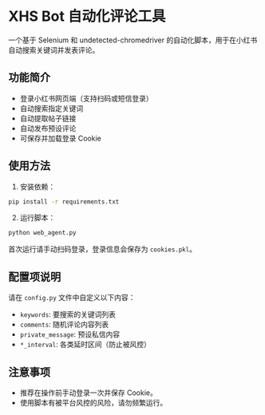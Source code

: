 # XHS Bot 自动化评论工具

一个基于 Selenium 和 undetected-chromedriver 的自动化脚本，用于在小红书自动搜索关键词并发表评论。

## 功能简介

- 登录小红书网页端（支持扫码或短信登录）
- 自动搜索指定关键词
- 自动提取帖子链接
- 自动发布预设评论
- 可保存并加载登录 Cookie

## 使用方法

1. 安装依赖：

```bash
pip install -r requirements.txt
```

2. 运行脚本：

```bash
python web_agent.py
```

首次运行请手动扫码登录，登录信息会保存为 `cookies.pkl`。

## 配置项说明

请在 `config.py` 文件中自定义以下内容：

- `keywords`: 要搜索的关键词列表
- `comments`: 随机评论内容列表
- `private_message`: 预设私信内容
- `*_interval`: 各类延时区间（防止被风控）

## 注意事项

- 推荐在操作前手动登录一次并保存 Cookie。
- 使用脚本有被平台风控的风险，请勿频繁运行。

